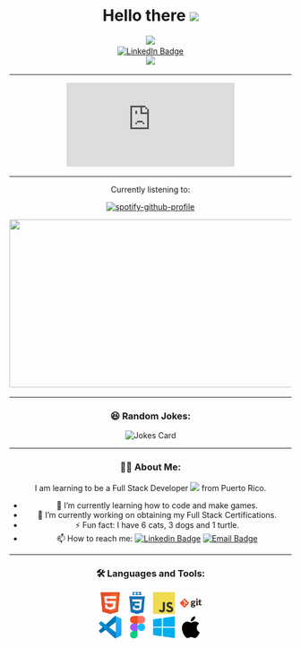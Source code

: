 <h1 align="center">
  Hello there
  <img src="https://media.giphy.com/media/hvRJCLFzcasrR4ia7z/giphy.gif" width="30px"/>
</h1>

<div align="center">
  <div id="header">
    <img src="https://media.giphy.com/media/3oKIPnAiaMCws8nOsE/giphy.gif" width="100"/>
  </div>
  
  <div id="badges">
    <a href="https://www.linkedin.com/in/john-steele-72b4a2279/">
      <img src="https://img.shields.io/badge/LinkedIn-blue?style=for-the-badge&logo=linkedin&logoColor=white" alt="LinkedIn Badge"/>
    </a>
  </div>
  
  <img src="https://komarev.com/ghpvc/?username=JSteele-Dev&style=flat-square&color=blue"/>

  <hr>

  <iframe src="https://tryhackme.com/api/v2/badges/public-profile?userPublicId=3635774" style='border:none;'></iframe>

---
Currently listening to:

  [![spotify-github-profile](https://spotify-github-profile.vercel.app/api/view?uid=john.steele1990&cover_image=true&theme=novatorem&show_offline=false&background_color=121212&interchange=false&bar_color=53b14f&bar_color_cover=false)](https://github.com/kittinan/spotify-github-profile)
  
  <div>
    <img src="https://media.giphy.com/media/1C8bHHJturSx2/giphy.gif" width="600" height="300"/>
  </div>

  ---

  ### 😆 Random Jokes:
  ![Jokes Card](https://readme-jokes.vercel.app/api)
  
</div>

---

<div align="center">
  
### 👨‍💻 About Me:
I am learning to be a Full Stack Developer <img src="https://media.giphy.com/media/WUlplcMpOCEmTGBtBW/giphy.gif" width="30"> from Puerto Rico.

- 🌱 I’m currently learning how to code and make games.
- 🔭 I’m currently working on obtaining my Full Stack Certifications.
- ⚡ Fun fact: I have 6 cats, 3 dogs and 1 turtle.
- 📫 How to reach me: [![Linkedin Badge](https://img.shields.io/badge/-Linkedin-blue?style=flat&logo=Linkedin&logoColor=white)](https://www.linkedin.com/in/john-steele-72b4a2279/) [![Email Badge](https://img.shields.io/badge/-Email-orange?style=flat&logo=email&logoColor=white)](mailto:j.steelecg@gmail.com)

---
  
### 🛠️ Languages and Tools:
<div>
  <img src="https://github.com/devicons/devicon/blob/master/icons/html5/html5-original.svg" title="HTML5" alt="HTML" width="40" height="40"/>&nbsp;
  <img src="https://github.com/devicons/devicon/blob/master/icons/css3/css3-plain-wordmark.svg"  title="CSS3" alt="CSS" width="40" height="40"/>&nbsp;
  <img src="https://github.com/devicons/devicon/blob/master/icons/javascript/javascript-original.svg" title="JavaScript" alt="JavaScript" width="40" height="40"/>&nbsp;
  <img src="https://github.com/devicons/devicon/blob/master/icons/git/git-original-wordmark.svg" title="Git" **alt="Git" width="40" height="40"/>
</div>
<div>
  <img src="https://github.com/devicons/devicon/blob/master/icons/vscode/vscode-original.svg" title="vscode" alt="vscode" width="40" height="40"/>&nbsp;
  <img src="https://github.com/devicons/devicon/blob/master/icons/figma/figma-original.svg" title="figma" alt="figma" width="40" height="40"/>&nbsp;
  <img src="https://github.com/devicons/devicon/blob/master/icons/windows8/windows8-original.svg" title="windows" alt="windows" width="40" height="40"/>&nbsp;
  <img src="https://github.com/devicons/devicon/blob/master/icons/apple/apple-original.svg" title="apple" alt="apple" width="40" height="40"/>
</div>

<!-- ---

### 🔥 My Stats:
[![Top Langs](https://github-readme-stats.vercel.app/api/top-langs/?username=JSteele-Dev&layout=compact&theme=vision-friendly-dark)](https://github.com/anuraghazra/github-readme-stats)

</div> -->
<!--
**JSteele-Dev/JSteele-Dev** is a ✨ _special_ ✨ repository because its `README.md` (this file) appears on your GitHub profile.

Here are some ideas to get you started:

- 🔭 I’m currently working on ...
- 🌱 I’m currently learning ...
- 👯 I’m looking to collaborate on ...
- 🤔 I’m looking for help with ...
- 💬 Ask me about ...
- 📫 How to reach me: ...
- 😄 Pronouns: ...
- ⚡ Fun fact: ...
-->
